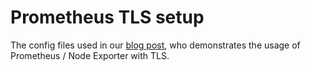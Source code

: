 # Prometheus TLS setup

The config files used in our [blog post](https://inuits.eu/blog/prometheus-tls/), who demonstrates the usage of Prometheus / Node Exporter with TLS.
